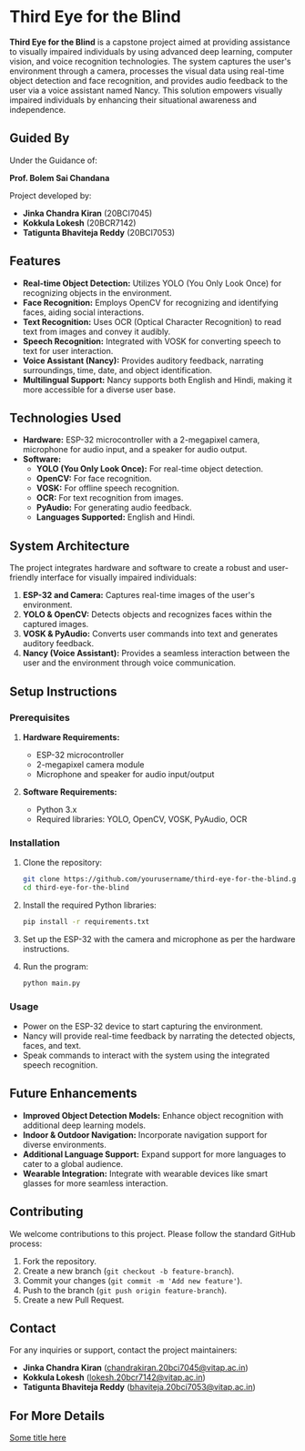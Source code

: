 

# Third Eye for the Blind

**Third Eye for the Blind** is a capstone project aimed at providing assistance to visually impaired individuals by using advanced deep learning, computer vision, and voice recognition technologies. The system captures the user's environment through a camera, processes the visual data using real-time object detection and face recognition, and provides audio feedback to the user via a voice assistant named Nancy. This solution empowers visually impaired individuals by enhancing their situational awareness and independence.

## Guided By
Under the Guidance of:

  **Prof. Bolem Sai Chandana**
 
Project developed by:

- **Jinka Chandra Kiran** (20BCI7045)
- **Kokkula Lokesh** (20BCR7142)
- **Tatigunta Bhaviteja Reddy** (20BCI7053)



## Features

- **Real-time Object Detection:** Utilizes YOLO (You Only Look Once) for recognizing objects in the environment.
- **Face Recognition:** Employs OpenCV for recognizing and identifying faces, aiding social interactions.
- **Text Recognition:** Uses OCR (Optical Character Recognition) to read text from images and convey it audibly.
- **Speech Recognition:** Integrated with VOSK for converting speech to text for user interaction.
- **Voice Assistant (Nancy):** Provides auditory feedback, narrating surroundings, time, date, and object identification.
- **Multilingual Support:** Nancy supports both English and Hindi, making it more accessible for a diverse user base.

## Technologies Used

- **Hardware:** ESP-32 microcontroller with a 2-megapixel camera, microphone for audio input, and a speaker for audio output.
- **Software:**
  - **YOLO (You Only Look Once):** For real-time object detection.
  - **OpenCV:** For face recognition.
  - **VOSK:** For offline speech recognition.
  - **OCR:** For text recognition from images.
  - **PyAudio:** For generating audio feedback.
  - **Languages Supported:** English and Hindi.

## System Architecture

The project integrates hardware and software to create a robust and user-friendly interface for visually impaired individuals:
1. **ESP-32 and Camera:** Captures real-time images of the user's environment.
2. **YOLO & OpenCV:** Detects objects and recognizes faces within the captured images.
3. **VOSK & PyAudio:** Converts user commands into text and generates auditory feedback.
4. **Nancy (Voice Assistant):** Provides a seamless interaction between the user and the environment through voice communication.

## Setup Instructions

### Prerequisites

1. **Hardware Requirements:**
   - ESP-32 microcontroller
   - 2-megapixel camera module
   - Microphone and speaker for audio input/output

2. **Software Requirements:**
   - Python 3.x
   - Required libraries: YOLO, OpenCV, VOSK, PyAudio, OCR

### Installation

1. Clone the repository:
   ```bash
   git clone https://github.com/yourusername/third-eye-for-the-blind.git
   cd third-eye-for-the-blind
   ```

2. Install the required Python libraries:
   ```bash
   pip install -r requirements.txt
   ```

3. Set up the ESP-32 with the camera and microphone as per the hardware instructions.

4. Run the program:
   ```bash
   python main.py
   ```

### Usage

- Power on the ESP-32 device to start capturing the environment.
- Nancy will provide real-time feedback by narrating the detected objects, faces, and text.
- Speak commands to interact with the system using the integrated speech recognition.

## Future Enhancements

- **Improved Object Detection Models:** Enhance object recognition with additional deep learning models.
- **Indoor & Outdoor Navigation:** Incorporate navigation support for diverse environments.
- **Additional Language Support:** Expand support for more languages to cater to a global audience.
- **Wearable Integration:** Integrate with wearable devices like smart glasses for more seamless interaction.

## Contributing

We welcome contributions to this project. Please follow the standard GitHub process:
1. Fork the repository.
2. Create a new branch (`git checkout -b feature-branch`).
3. Commit your changes (`git commit -m 'Add new feature'`).
4. Push to the branch (`git push origin feature-branch`).
5. Create a new Pull Request.

## Contact

For any inquiries or support, contact the project maintainers:
- **Jinka Chandra Kiran** (chandrakiran.20bci7045@vitap.ac.in)
- **Kokkula Lokesh** (lokesh.20bcr7142@vitap.ac.in)
- **Tatigunta Bhaviteja Reddy** (bhaviteja.20bci7053@vitap.ac.in)
## For More Details 
[Some title here](https://drive.google.com/file/d/1akwVFR-1NcGCSgvYOOBSV8feVQkH2oFc/view?usp=sharing)


